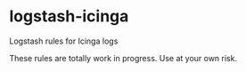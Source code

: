 # logstash-icinga
Logstash rules for Icinga logs

These rules are totally work in progress. Use at your own risk.
